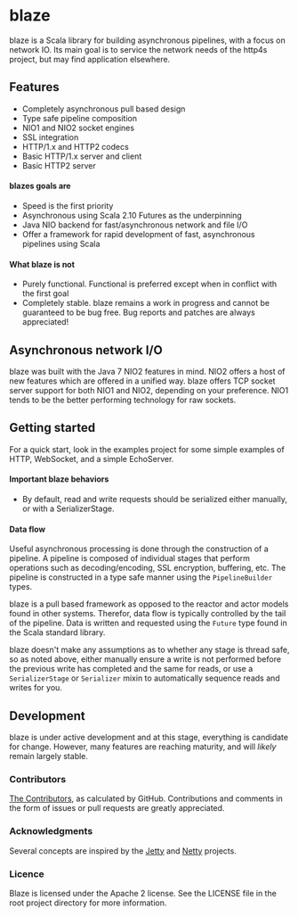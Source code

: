 blaze
=====

blaze is a Scala library for building asynchronous pipelines, with a focus on network IO. Its main goal is
to service the network needs of the http4s project, but may find application elsewhere.

## Features
- Completely asynchronous pull based design
- Type safe pipeline composition
- NIO1 and NIO2 socket engines
- SSL integration
- HTTP/1.x and HTTP2 codecs
- Basic HTTP/1.x server and client
- Basic HTTP2 server

#### blazes goals are
- Speed is the first priority
- Asynchronous using Scala 2.10 Futures as the underpinning
- Java NIO backend for fast/asynchronous network and file I/O
- Offer a framework for rapid development of fast, asynchronous pipelines using Scala

#### What blaze is not
- Purely functional. Functional is preferred except when in conflict with the first goal
- Completely stable. blaze remains a work in progress and cannot be guaranteed to be bug free. Bug reports and patches
  are always appreciated!

## Asynchronous network I/O
blaze was built with the Java 7 NIO2 features in mind. NIO2 offers a host of new features which are offered 
in a unified way. blaze offers TCP socket server support for both NIO1 and NIO2, depending on your preference. 
NIO1 tends to be the better performing technology for raw sockets.

## Getting started
For a quick start, look in the examples project for some simple examples of HTTP, WebSocket, and a simple EchoServer. 

#### Important blaze behaviors
* By default, read and write requests should be serialized either manually, or with a SerializerStage.

#### Data flow

Useful asynchronous processing is done through the construction of a pipeline. A pipeline is composed of individual
stages that perform operations such as decoding/encoding, SSL encryption, buffering, etc. The pipeline is constructed
in a type safe manner using the ```PipelineBuilder``` types.

blaze is a pull based framework as opposed to the reactor and actor models found in other systems. Therefor, 
data flow is typically controlled by the tail of the pipeline. Data is written and requested using the ```Future```
type found in the Scala standard library.

blaze doesn't make any assumptions as to whether any stage is thread safe, so as noted above, either manually
ensure a write is not performed before the previous write has completed and the same for reads, or use a 
```SerializerStage``` or ```Serializer``` mixin to automatically sequence reads and writes for you.

## Development
blaze is under active development and at this stage, everything is candidate for change. However, many features are
reaching maturity, and will _likely_ remain largely stable. 

### Contributors
[The Contributors](https://github.com/http4s/blaze/graphs/contributors?from=2013-01-01&type=c), as calculated by GitHub.
Contributions and comments in the form of issues or pull requests are greatly appreciated.

### Acknowledgments
Several concepts are inspired by the [Jetty](http://http://www.eclipse.org/jetty/) and [Netty](http://netty.io/)
projects.

### Licence
Blaze is licensed under the Apache 2 license. See the LICENSE file in the root project directory for more information.
